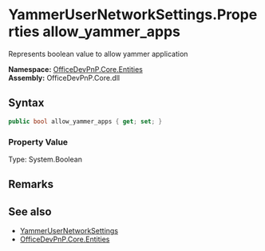 # YammerUserNetworkSettings.Properties allow_yammer_apps
 Represents boolean value to allow yammer application   

**Namespace:** [OfficeDevPnP.Core.Entities](OfficeDevPnP.Core.Entities.md)  
**Assembly:** OfficeDevPnP.Core.dll  
## Syntax
```C#
public bool allow_yammer_apps { get; set; }
```

### Property Value
Type: System.Boolean  

## Remarks
  
## See also
- [YammerUserNetworkSettings](OfficeDevPnP.Core.Entities.YammerUserNetworkSettings.md) 
- [OfficeDevPnP.Core.Entities](OfficeDevPnP.Core.Entities.md) 
